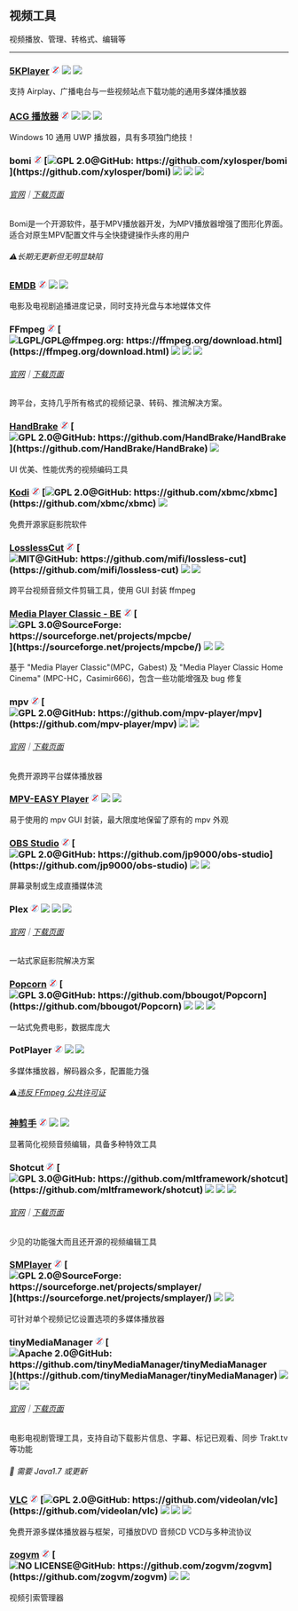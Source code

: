 ## 视频工具

视频播放、管理、转格式、编辑等

---

### [5KPlayer](https://www.5kplayer.com/) ![](../assets/free.png) ![](../assets/united-states.png) ![](../assets/multi_platform.png)

支持 Airplay、广播电台与一些视频站点下载功能的通用多媒体播放器

### [ACG 播放器](https://www.microsoft.com/zh-cn/store/p/acg-player/9nblggh698c7) ![](../assets/free.png) ![](../assets/united-states.png) ![](../assets/china.png) ![](../assets/windows-store.png)

Windows 10 通用 UWP 播放器，具有多项独门绝技！

### bomi ![](../assets/free.png) [![](../assets/open-source-icon.png "GPL 2.0@GitHub: https://github.com/xylosper/bomi")](https://github.com/xylosper/bomi) ![](../assets/earth-globe.png) ![](../assets/usb.png) ![](../assets/multi_platform.png)

###### [官网](https://bomi-player.github.io/index.html)｜[下载页面](https://bomi-player.github.io/downloads.html)

Bomi是一个开源软件，基于MPV播放器开发，为MPV播放器增强了图形化界面。适合对原生MPV配置文件与全快捷键操作头疼的用户

###### ⚠长期无更新但无明显缺陷

### [EMDB](http://www.emdb.eu/) ![](../assets/free.png) ![](../assets/earth-globe.png) ![](../assets/usb.png)

电影及电视剧追播进度记录，同时支持光盘与本地媒体文件

### FFmpeg ![](../assets/free.png) [![](../assets/open-source-icon.png "LGPL/GPL@ffmpeg.org: https://ffmpeg.org/download.html")](https://ffmpeg.org/download.html) ![](../assets/usb.png) ![](../assets/multi_platform.png) ![](../assets/command-line.png)

###### [官网](https://ffmpeg.org/)｜[下载页面](http://ffmpeg.zeranoe.com/builds/)

跨平台，支持几乎所有格式的视频记录、转码、推流解决方案。

### [HandBrake](http://handbrake.fr/) ![](../assets/free.png) [![](../assets/open-source-icon.png "GPL 2.0@GitHub: https://github.com/HandBrake/HandBrake")](https://github.com/HandBrake/HandBrake) ![](../assets/earth-globe.png)

UI 优美、性能优秀的视频编码工具

### [Kodi](https://kodi.tv/) ![](../assets/free.png) [![](../assets/open-source-icon.png "GPL 2.0@GitHub: https://github.com/xbmc/xbmc")](https://github.com/xbmc/xbmc) ![](../assets/earth-globe.png)

免费开源家庭影院软件

### [LosslessCut](https://github.com/mifi/lossless-cut)  ![](../assets/free.png) [![](../assets/open-source-icon.png "MIT@GitHub: https://github.com/mifi/lossless-cut")](https://github.com/mifi/lossless-cut) ![](../assets/united-states.png) ![](../assets/usb.png)

跨平台视频音频文件剪辑工具，使用 GUI 封装 ffmpeg

### [Media Player Classic - BE](https://mpcbe.sourceforge.io/) ![](../assets/free.png) [![](../assets/open-source-icon.png "GPL 3.0@SourceForge: https://sourceforge.net/projects/mpcbe/")](https://sourceforge.net/projects/mpcbe/) ![](../assets/earth-globe.png) ![](../assets/usb.png)

基于 "Media Player Classic"\(MPC，Gabest\) 及 "Media Player Classic Home Cinema" \(MPC-HC，Casimir666\)，包含一些功能增强及 bug 修复

### mpv ![](../assets/free.png) [![](../assets/open-source-icon.png "GPL 2.0@GitHub: https://github.com/mpv-player/mpv")](https://github.com/mpv-player/mpv) ![](../assets/united-states.png) ![](../assets/multi_platform.png)

###### [官网](https://mpv.io/)｜[下载页面](https://mpv.io/installation/)

免费开源跨平台媒体播放器

### [MPV-EASY Player](http://www.rjno1.com/mpv-easy-player.html) ![](../assets/free.png) ![](../assets/china.png)  ![](../assets/usb.png)

易于使用的 mpv GUI 封装，最大限度地保留了原有的 mpv 外观

### [OBS Studio](https://obsproject.com/) ![](../assets/free.png) [![](../assets/open-source-icon.png "GPL 2.0@GitHub: https://github.com/jp9000/obs-studio")](https://github.com/jp9000/obs-studio) ![](../assets/united-states.png) ![](../assets/usb.png)

屏幕录制或生成直播媒体流

### Plex ![](../assets/free.png) ![](../assets/earth-globe.png) ![](../assets/multi_platform.png) ![](../assets/windows-store.png)

###### [官网](https://www.plex.tv/)｜[下载页面](https://www.plex.tv/apps/)

一站式家庭影院解决方案

### [Popcorn](https://github.com/bbougot/Popcorn) ![](../assets/free.png) [![](../assets/open-source-icon.png "GPL 3.0@GitHub: https://github.com/bbougot/Popcorn")](https://github.com/bbougot/Popcorn) ![](../assets/united-states.png) ![](../assets/france.png) ![](../assets/spain.png)

一站式免费电影，数据库庞大

### PotPlayer ![](../assets/free.png) ![](../assets/earth-globe.png) ![](../assets/multi_platform.png)

多媒体播放器，解码器众多，配置能力强

###### ⚠[违反 FFmpeg 公共许可证](https://github.com/FFmpeg/web/blob/master/src/shame#L63)

### [神剪手](https://www.shencut.com/) ![](../assets/free.png) ![](../assets/earth-globe.png) ![](../assets/multi_platform.png)

显著简化视频音频编辑，具备多种特效工具

### Shotcut ![](../assets/free.png) [![](../assets/open-source-icon.png "GPL 3.0@GitHub: https://github.com/mltframework/shotcut")](https://github.com/mltframework/shotcut) ![](../assets/earth-globe.png) ![](../assets/usb.png) ![](../assets/multi_platform.png)

###### [官网](https://www.shotcut.org/)｜[下载页面](https://www.shotcut.org/download/)

少见的功能强大而且还开源的视频编辑工具

### [SMPlayer](https://sourceforge.net/projects/smplayer/) ![](../assets/free.png) [![](../assets/open-source-icon.png "GPL 2.0@SourceForge: https://sourceforge.net/projects/smplayer/")](https://sourceforge.net/projects/smplayer/) ![](../assets/earth-globe.png) ![](../assets/multi_platform.png)

可针对单个视频记忆设置选项的多媒体播放器

### tinyMediaManager ![](../assets/free.png) [![](../assets/open-source-icon.png "Apache 2.0@GitHub: https://github.com/tinyMediaManager/tinyMediaManager")](https://github.com/tinyMediaManager/tinyMediaManager) ![](../assets/earth-globe.png) ![](../assets/usb.png) ![](../assets/multi_platform.png)

###### [官网](http://www.tinymediamanager.org/)｜[下载页面](http://www.tinymediamanager.org/download/)

电影电视剧管理工具，支持自动下载影片信息、字幕、标记已观看、同步 Trakt.tv 等功能

###### 📌 需要 Java1.7 或更新

### [VLC](http://www.videolan.org/vlc/index.html) ![](../assets/free.png) [![](../assets/open-source-icon.png "GPL 2.0@GitHub: https://github.com/videolan/vlc")](https://github.com/videolan/vlc) ![](../assets/earth-globe.png) ![](../assets/multi_platform.png) ![](../assets/windows-store.png)

免费开源多媒体播放器与框架，可播放DVD 音频CD VCD与多种流协议

### [zogvm](https://github.com/zogvm/zogvm) ![](../assets/free.png) [![](../assets/open-source-icon.png "NO LICENSE@GitHub: https://github.com/zogvm/zogvm")](https://github.com/zogvm/zogvm) ![](../assets/china.png) ![](../assets/usb.png)

视频引索管理器
